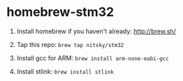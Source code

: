 homebrew-stm32
==============

1. Install homebrew if you haven't already: http://brew.sh/

2. Tap this repo: `brew tap nitsky/stm32`

3. Install gcc for ARM: `brew install arm-none-eabi-gcc`

4. Install stlink: `brew install stlink`
